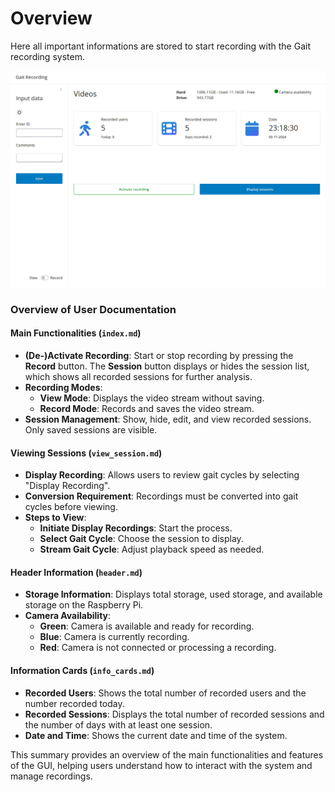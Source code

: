 # Overview

Here all important informations are stored to start recording with the Gait recording system.

![main_screen.png](assets/main_screen.png)

### Overview of User Documentation

#### Main Functionalities (`index.md`)
- **(De-)Activate Recording**: Start or stop recording by pressing the **Record** button. The **Session** button displays or hides the session list, which shows all recorded sessions for further analysis.
- **Recording Modes**:
    - **View Mode**: Displays the video stream without saving.
    - **Record Mode**: Records and saves the video stream.
- **Session Management**: Show, hide, edit, and view recorded sessions. Only saved sessions are visible.

#### Viewing Sessions (`view_session.md`)
- **Display Recording**: Allows users to review gait cycles by selecting "Display Recording".
- **Conversion Requirement**: Recordings must be converted into gait cycles before viewing.
- **Steps to View**:
    - **Initiate Display Recordings**: Start the process.
    - **Select Gait Cycle**: Choose the session to display.
    - **Stream Gait Cycle**: Adjust playback speed as needed.

#### Header Information (`header.md`)
- **Storage Information**: Displays total storage, used storage, and available storage on the Raspberry Pi.
- **Camera Availability**:
    - **Green**: Camera is available and ready for recording.
    - **Blue**: Camera is currently recording.
    - **Red**: Camera is not connected or processing a recording.

#### Information Cards (`info_cards.md`)
- **Recorded Users**: Shows the total number of recorded users and the number recorded today.
- **Recorded Sessions**: Displays the total number of recorded sessions and the number of days with at least one session.
- **Date and Time**: Shows the current date and time of the system.

This summary provides an overview of the main functionalities and features of the GUI, helping users understand how to interact with the system and manage recordings.